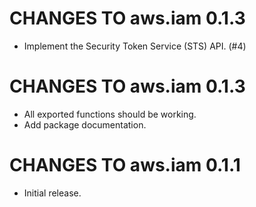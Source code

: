 # CHANGES TO aws.iam 0.1.3

* Implement the Security Token Service (STS) API. (#4)

# CHANGES TO aws.iam 0.1.3

* All exported functions should be working.
* Add package documentation.

# CHANGES TO aws.iam 0.1.1

* Initial release.

